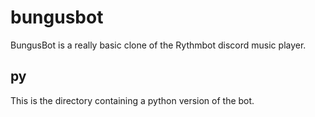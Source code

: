 # bungusbot

BungusBot is a really basic clone of the Rythmbot discord music player.

## py

This is the directory containing a python version of the bot.